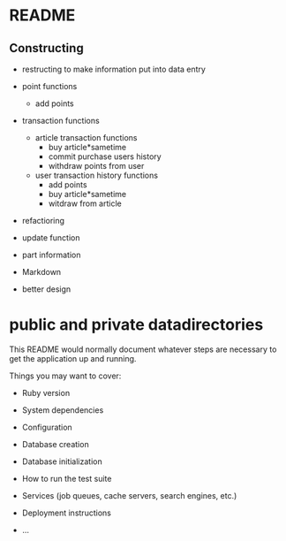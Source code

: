 # README

## Constructing

- restructing to make information put into data entry
- point functions

  - add points

- transaction functions

  - article transaction functions
    - buy article\*sametime
    - commit purchase users history
    - withdraw points from user
  - user transaction history functions
    - add points
    - buy article\*sametime
    - witdraw from article

- refactioring

- update function
- part information

- Markdown
- better design

# public and private datadirectories

This README would normally document whatever steps are necessary to get the
application up and running.

Things you may want to cover:

- Ruby version

- System dependencies

- Configuration

- Database creation

- Database initialization

- How to run the test suite

- Services (job queues, cache servers, search engines, etc.)

- Deployment instructions

- ...
